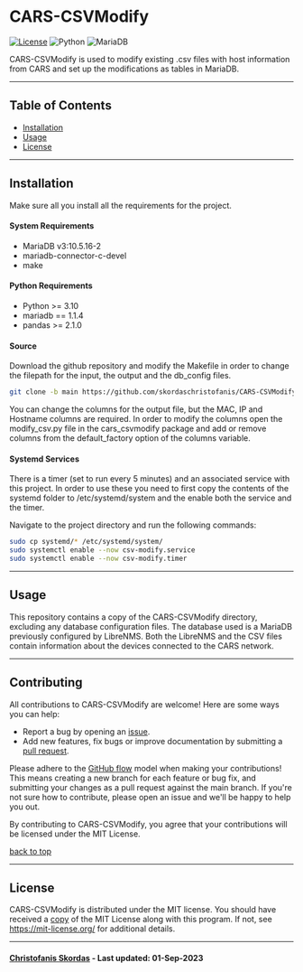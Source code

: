 # CARS-CSVModify

[![License](https://img.shields.io/badge/license-MIT-orange.svg)](LICENSE) ![Python](https://img.shields.io/badge/python-v3.11-blue.svg?logo=python) ![MariaDB](https://img.shields.io/badge/MariaDB-v3:10.5.16--2-brown.svg?logo=mariadb)

CARS-CSVModify is used to modify existing .csv files with host information from CARS and set up the modifications as tables in MariaDB.

------------
## Table of Contents

- [Installation](#installation)
- [Usage](#usage)
- [License](#license)

------------
## Installation

Make sure all you install all the requirements for the project.

#### System Requirements

- MariaDB v3:10.5.16-2
- mariadb-connector-c-devel
- make

#### Python Requirements

- Python >= 3.10
- mariadb == 1.1.4
- pandas >= 2.1.0

#### Source

Download the github repository and modify the Makefile in order to change the filepath for the input, the output and the db_config files.

```bash
git clone -b main https://github.com/skordaschristofanis/CARS-CSVModify.git
```

You can change the columns for the output file, but the MAC, IP and Hostname columns are required. In order to modify the columns open the modify_csv.py file in the cars_csvmodify package and add or remove columns from the default_factory option of the columns variable.

#### Systemd Services

There is a timer (set to run every 5 minutes) and an associated service with this project. In order to use these you need to first copy the contents of the systemd folder to /etc/systemd/system and the enable both the service and the timer. 

Navigate to the project directory and run the following commands:

```bash
sudo cp systemd/* /etc/systemd/system/
sudo systemctl enable --now csv-modify.service
sudo systemctl enable --now csv-modify.timer
```

------------
## Usage

This repository contains a copy of the CARS-CSVModify directory, excluding any database configuration files. The database used is a MariaDB previously configured by LibreNMS. Both the LibreNMS and the CSV files contain information about the devices connected to the CARS network.

------------
## Contributing

All contributions to CARS-CSVModify are welcome! Here are some ways you can help:
- Report a bug by opening an [issue](https://github.com/skordaschristofanis/CARS-CSVModify/issues).
- Add new features, fix bugs or improve documentation by submitting a [pull request](https://github.com/skordaschristofanis/CARS-CSVModify/pulls).

Please adhere to the [GitHub flow](https://docs.github.com/en/get-started/quickstart/github-flow) model when making your contributions! This means creating a new branch for each feature or bug fix, and submitting your changes as a pull request against the main branch. If you're not sure how to contribute, please open an issue and we'll be happy to help you out.

By contributing to CARS-CSVModify, you agree that your contributions will be licensed under the MIT License.

[back to top](#table-of-contents)

------------
## License

CARS-CSVModify is distributed under the MIT license. You should have received a [copy](LICENSE) of the MIT License along with this program. If not, see https://mit-license.org/ for additional details.

------------
#### [Christofanis Skordas](mailto:skordasc@uchicago.edu) - Last updated: 01-Sep-2023